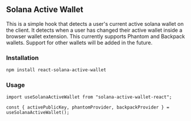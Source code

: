 ## Solana Active Wallet

This is a simple hook that detects a user's current active solana wallet on the client. It detects when a user has changed their active wallet inside a browser wallet extension.
This currently supports Phantom and Backpack wallets. Support for other wallets will be added in the future.

### Installation

```bash
npm install react-solana-active-wallet
```

### Usage

```tsx
import useSolanaActiveWallet from "solana-active-wallet-react";

const { activePublicKey, phantomProvider, backpackProvider } = useSolanaActiveWallet();
```
